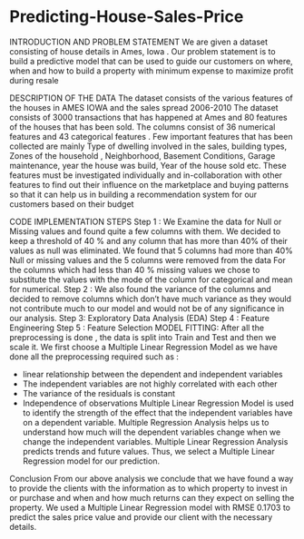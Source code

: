 # Predicting-House-Sales-Price

INTRODUCTION AND PROBLEM STATEMENT
We are given a dataset consisting of house details in Ames, Iowa . Our problem statement is to build a predictive model that can be used to guide our customers on where, when and how to build a property with minimum expense to maximize profit during resale

DESCRIPTION OF THE DATA
The dataset consists of the various features of the houses in AMES IOWA and the sales spread 2006-2010
The dataset consists of 3000 transactions that has happened at Ames and 80 features of the houses that has been sold. The columns consist of 36 numerical features and 43 categorical features . Few important features that has been collected are mainly Type of dwelling involved in the sales, building types, Zones of the household , Neighborhood, Basement Conditions, Garage maintenance, year the house was build, Year of the house sold etc. These features must be investigated individually and in-collaboration with other features to find out their influence on the marketplace and buying patterns so that it can help us in building a recommendation system for our customers based on their budget

CODE IMPLEMENTATION STEPS
Step 1 :
We Examine the data for Null or Missing values and found quite a few columns with them. We decided to keep a threshold of 40 % and any column that has more than 40% of their values as null was eliminated. We found that 5 columns had more than 40% Null or missing values and the 5 columns were removed from the data
For the columns which had less than 40 % missing values we chose to substitute the values with the mode of the column for categorical and mean for numerical.
Step 2 :
We also found the variance of the columns and decided to remove columns which don’t have much variance as they would not contribute much to our model and would not be of any significance in our analysis.
Step 3:
Exploratory Data Analysis (EDA)
Step 4 :
Feature Engineering
Step 5 :
Feature Selection
MODEL FITTING:
After all the preprocessing is done , the data is split into Train and Test and then we scale it.
We first choose a Multiple Linear Regression Model as we have done all the preprocessing required such as :
- linear relationship between the dependent and independent variables
- The independent variables are not highly correlated with each other
- The variance of the residuals is constant
- Independence of observations
Multiple Linear Regression Model is used to identify the strength of the effect that the independent variables have on a dependent variable. Multiple Regression Analysis helps us to understand how much will the dependent variables change when we change the independent variables. Multiple Linear Regression Analysis predicts trends and future values.
Thus, we select a Multiple Linear Regression model for our prediction.

Conclusion
From our above analysis we conclude that we have found a way to provide the clients with the information as to which property to invest in or purchase and when and how much returns can they expect on selling the property. We used a Multiple Linear Regression model with RMSE 0.1703 to predict the sales price value and provide our client with the necessary details.
